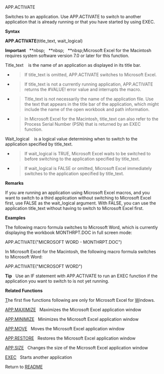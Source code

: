 APP.ACTIVATE

Switches to an application. Use APP.ACTIVATE to switch to another
application that is already running or that you have started by using
EXEC.

**Syntax**

**APP.ACTIVATE**(title\_text, wait\_logical)

**Important**&nbsp;&nbsp;&nbsp;**nbsp;&nbsp;&nbsp;&nbsp;**nbsp;&nbsp;&nbsp;&nbsp;**nbsp;Microsoft Excel for the Macintosh
requires system software version 7.0 or later for this function.

Title\_text&nbsp;&nbsp;&nbsp;&nbsp;is the name of an application as
displayed in its title bar.

  - > If title\_text is omitted, APP.ACTIVATE switches to Microsoft
    > Excel.

  - > If title\_text is not a currently running application,
    > APP.ACTIVATE returns the \#VALUE\! error value and interrupts the
    > macro.

  - > Title\_text is not necessarily the name of the application file.
    > Use the text that appears in the title bar of the application,
    > which might include the name of the open workbook and path
    > information.

  - > In Microsoft Excel for the Macintosh, title\_text can also refer
    > to the Process Serial Number (PSN) that is returned by an EXEC
    > function.


Wait\_logical&nbsp;&nbsp;&nbsp;&nbsp;is a logical value determining when
to switch to the application specified by title\_text.

  - > If wait\_logical is TRUE, Microsoft Excel waits to be switched to
    > before switching to the application specified by title\_text.

  - > If wait\_logical is FALSE or omitted, Microsoft Excel immediately
    > switches to the application specified by title\_text.


**Remarks**

If you are running an application using Microsoft Excel macros, and you
want to switch to a third application without switching to Microsoft
Excel first, use FALSE as the wait\_logical argument. With FALSE, you
can use the application title\_text without having to switch to
Microsoft Excel first.

**Examples**

The following macro formula switches to Microsoft Word, which is
currently displaying the workbook MONTHRPT.DOC in full screen mode:

APP.ACTIVATE("MICROSOFT WORD - MONTHRPT.DOC")

In Microsoft Excel for the Macintosh, the following macro formula
switches to Microsoft Word:

APP.ACTIVATE("MICROSOFT WORD")

**Tip**&nbsp;&nbsp;&nbsp;Use an IF statement with APP.ACTIVATE to run an
EXEC function if the application you want to switch to is not yet
running.

**Related Functions**

[T](T.md)he first five functions following are only for Microsoft Excel for
[W](W.md)indows.

[APP.MAXIMIZE](APP.MAXIMIZE.md)&nbsp;&nbsp;&nbsp;Maximizes the Microsoft Excel application
window

[APP.MINIMIZE](APP.MINIMIZE.md)&nbsp;&nbsp;&nbsp;Minimizes the Microsoft Excel application
window

[APP.MOVE](APP.MOVE.md)&nbsp;&nbsp;&nbsp;Moves the Microsoft Excel application window

[APP.RESTORE](APP.RESTORE.md)&nbsp;&nbsp;&nbsp;Restores the Microsoft Excel application
window

[APP.SIZE](APP.SIZE.md)&nbsp;&nbsp;&nbsp;Changes the size of the Microsoft Excel
application window

[EXEC](EXEC.md)&nbsp;&nbsp;&nbsp;Starts another application



Return to [README](README.md)


